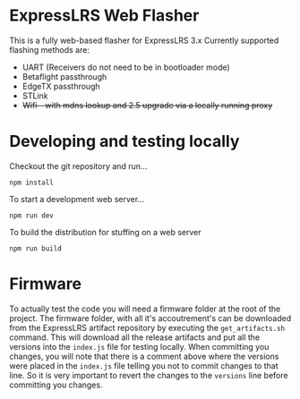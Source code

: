 # ExpressLRS Web Flasher

This is a fully web-based flasher for ExpressLRS 3.x
Currently supported flashing methods are:
- UART (Receivers do not need to be in bootloader mode)
- Betaflight passthrough
- EdgeTX passthrough
- STLink
- ~~Wifi - with mdns lookup and 2.5 upgrade via a locally running proxy~~

# Developing and testing locally

Checkout the git repository and run...
```
npm install
```
To start a development web server...
```
npm run dev
```
To build the distribution for stuffing on a web server
```
npm run build
```
# Firmware
To actually test the code you will need a firmware folder at the root of the project.
The firmware folder, with all it's accoutrement's can be downloaded from the ExpressLRS artifact repository by
executing the `get_artifacts.sh` command. This will download all the release artifacts and put all the versions
into the `index.js` file for testing locally.
When committing you changes, you will note that there is a comment above where the versions were placed in the
`index.js` file telling you not to commit changes to that line. So it is very important to revert the changes
to the `versions` line before committing you changes.
